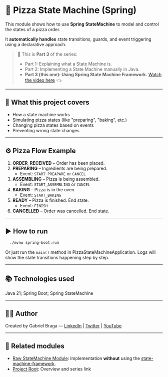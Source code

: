 # 🍕 Pizza State Machine (Spring)

This module shows how to use **Spring StateMachine** to model and control the states of a pizza order.

It **automatically handles** state transitions, guards, and event triggering using a declarative approach.


> 🎥 This is **Part 3** of the series:
> - Part 1: Explaining what a State Machine is.
> - Part 2: Implementing a State Machine manually in Java.
> - **Part 3 (this one): Using Spring State Machine Framework.** [Watch the video here](https://www.youtube.com/@gabrielbragadev) 👈

---

## 🔧 What this project covers

- How a state machine works 
- Simulating pizza states (like "preparing", "baking", etc.)
- Changing pizza states based on events 
- Preventing wrong state changes

---

## ⚙️ Pizza Flow Example

1. **ORDER_RECEIVED** – Order has been placed.
2. **PREPARING** – Ingredients are being prepared.
    - Event: `START_PREAPARE` or `CANCEL`
3. **ASSEMBLING** – Pizza is being assembled.
    - Event: `START_ASSEMBLING` or `CANCEL`
4. **BAKING** – Pizza is in the oven.
    - Event: `START_BAKING`
5. **READY** – Pizza is finished. End state.
    - Event: `FINISH`
6. **CANCELLED** – Order was cancelled. End state.

---

## ▶️ How to run

```bash
  ./mvnw spring-boot:run
```

Or just run the ```main()``` method in PizzaStateMachineApplication. 
Logs will show the state transitions happening step by step.

---

## 📚 Technologies used
Java 21; Spring Boot; Spring StateMachine

---

## 👨‍💻 Author

Created by Gabriel Braga — [LinkedIn](https://www.linkedin.com/in/gabriel-braga-da-silva/) |
[Twitter](https://x.com/gbraga_dev) |
[YouTube](https://www.youtube.com/@gabrielbragadev)

---

## 🔗 Related modules

- [Raw StateMachine Module](../raw-statemachine/README.md): Implementation **without** using the 
  <u>state-machine-framework</u>.
- [Project Root](../README.md): Overview and series link